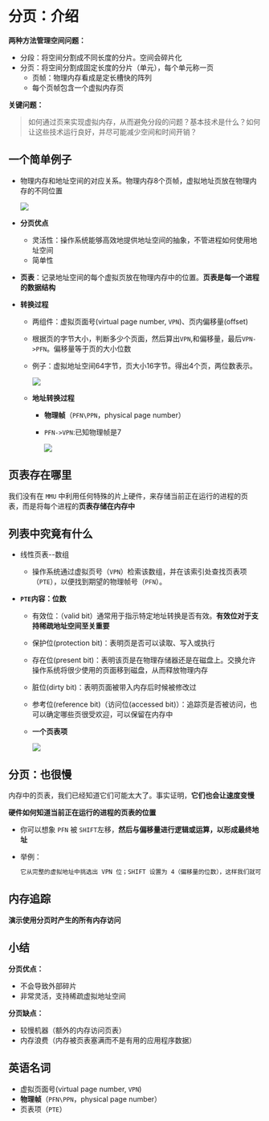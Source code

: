 # 分页：介绍

**两种方法管理空间问题：**

- 分段：将空间分割成不同长度的分片。空间会碎片化
- 分页：将空间分割成固定长度的分片（单元），每个单元称一页
  - 页帧：物理内存看成是定长槽快的阵列
  - 每个页帧包含一个虚拟内存页

**关键问题：**

> 如何通过页来实现虚拟内存，从而避免分段的问题？基本技术是什么？如何让这些技术运行良好，并尽可能减少空间和时间开销？

## 一个简单例子

- 物理内存和地址空间的对应关系。物理内存8个页帧，虚拟地址页放在物理内存的不同位置

  ![](https://picture-house.oss-cn-beijing.aliyuncs.com/notes/2022-04-03_11-45-05.png)

- **分页优点**

  - 灵活性：操作系统能够高效地提供地址空间的抽象，不管进程如何使用地址空间
  - 简单性

- **页表**：记录地址空间的每个虚拟页放在物理内存中的位置。**页表是每一个进程的数据结构**

- **转换过程**

  - 两组件：虚拟页面号(virtual page number, `VPN`)、页内偏移量(offset)

  - 根据页的字节大小，判断多少个页面，然后算出`VPN`,和偏移量，最后`VPN->PFN`。偏移量等于页的大小位数

  - 例子：虚拟地址空间64字节，页大小16字节。得出4个页，两位数表示。

    ![](https://picture-house.oss-cn-beijing.aliyuncs.com/notes/2022-04-03_11-52-25.png)

  - **地址转换过程**

    - **物理帧**（`PFN\PPN`，physical page number）

    - `PFN->VPN`:已知物理帧是7

      ![](https://picture-house.oss-cn-beijing.aliyuncs.com/notes/2022-04-03_12-01-10.png)

## 页表存在哪里

我们没有在 `MMU` 中利用任何特殊的片上硬件，来存储当前正在运行的进程的页表，而是将每个进程的**页表存储在内存中**

## 列表中究竟有什么

- 线性页表--数组

  - 操作系统通过虚拟页号（`VPN`）检索该数组，并在该索引处查找页表项（`PTE`），以便找到期望的物理帧号（`PFN`）。

- **`PTE`内容：位数**

  - 有效位：（valid bit）通常用于指示特定地址转换是否有效。**有效位对于支持稀疏地址空间至关重要**

  - 保护位(protection bit)：表明页是否可以读取、写入或执行

  - 存在位(present bit)：表明该页是在物理存储器还是在磁盘上。交换允许操作系统将很少使用的页面移到磁盘，从而释放物理内存

  - 脏位(dirty bit)：表明页面被带入内存后时候被修改过

  - 参考位(reference bit)（访问位(accessed bit)）：追踪页是否被访问，也可以确定哪些页很受欢迎，可以保留在内存中

  - **一个页表项**

    ![](https://picture-house.oss-cn-beijing.aliyuncs.com/notes/2022-04-03_12-21-51.png)

## 分页：也很慢

内存中的页表，我们已经知道它们可能太大了。事实证明，**它们也会让速度变慢**

**硬件如何知道当前正在运行的进程的页表的位置**

- 你可以想象 `PFN` 被 `SHIFT`左移，**然后与偏移量进行逻辑或运算，以形成最终地址**

- 举例：

  ```html
  它从完整的虚拟地址中挑选出 VPN 位；SHIFT 设置为 4（偏移量的位数），这样我们就可以将VPN 位向右移动以形成正确的整数虚拟页码。例如，使用虚拟地址 21（010101），掩码将此值转换为 010000，移位将它变成01，或虚拟页 1，正是我们期望的值
  ```

## 内存追踪

**演示使用分页时产生的所有内存访问**

## 小结

**分页优点：**

- 不会导致外部碎片
- 非常灵活，支持稀疏虚拟地址空间

**分页缺点：**

- 较慢机器（额外的内存访问页表）
- 内存浪费（内存被页表塞满而不是有用的应用程序数据）



## 英语名词

- 虚拟页面号(virtual page number, `VPN`)
- **物理帧**（`PFN\PPN`，physical page number）
- 页表项（`PTE`）